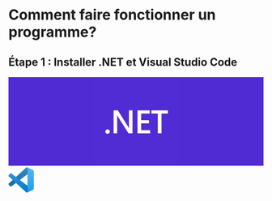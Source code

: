 # Comment faire fonctionner un programme?

## Étape 1 : Installer .NET et Visual Studio Code
![.NET](.NET.jpg)
<img src="VSC.png" width="50" height="50">

